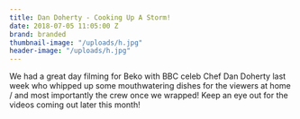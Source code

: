 ```yaml
---
title: Dan Doherty - Cooking Up A Storm!
date: 2018-07-05 11:05:00 Z
brand: branded
thumbnail-image: "/uploads/h.jpg"
header-image: "/uploads/h.jpg"
---
```


We had a great day filming for Beko with BBC celeb Chef Dan Doherty last week who whipped up some mouthwatering dishes for the viewers at home / and most importantly the crew once we wrapped! Keep an eye out for the videos coming out later this month!